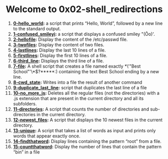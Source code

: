 # Welcome to 0x02-shell_redirections #
1. **[0-hello_world](https://github.com/SamuelAmihere/alx-system_engineering-devops/blob/master/0x02-shell_redirections/0-hello_world):** a script that prints “Hello, World”, followed by a new line to the standard output.
2. **[1-confused_smileyi](https://github.com/SamuelAmihere/alx-system_engineering-devops/blob/master/0x02-shell_redirections/1-confused_smiley):** a script that displays a confused smiley "(Ôo)'.
3. **[2-hellofile](https://github.com/SamuelAmihere/alx-system_engineering-devops/blob/master/0x02-shell_redirections/2-hellofile):** Display the content of the /etc/passwd file.
4. **[3-twofiles](https://github.com/SamuelAmihere/alx-system_engineering-devops/blob/master/0x02-shell_redirections/3-twofiles):** Display the content of two files.
5. **[4-lastlines](https://github.com/SamuelAmihere/alx-system_engineering-devops/blob/master/0x02-shell_redirections/4-lastlines):** Display the last 10 lines of a file.
6. **[5-firstlines](https://github.com/SamuelAmihere/alx-system_engineering-devops/blob/master/0x02-shell_redirections/5-firstlines):** Display the first 10 lines of a file.
7. **[6-third_line](https://github.com/SamuelAmihere/alx-system_engineering-devops/blob/master/0x02-shell_redirections/6-third_line):** Displays the third line of a file.
8. **[7-file](https://github.com/SamuelAmihere/alx-system_engineering-devops/blob/master/0x02-shell_redirections/7-file):** A shell script that creates a file named exactly \*\\'"Best School"\'\\*$\?\*\*\*\*\*:) containing the text Best School ending by a new line.
9. **[8-cwd_state](https://github.com/SamuelAmihere/alx-system_engineering-devops/blob/master/0x02-shell_redirections/8-cwd_state):** Writes into a file the result of another command 
10. **[9-duplicate_last_line](https://github.com/SamuelAmihere/alx-system_engineering-devops/blob/master/0x02-shell_redirections/9-duplicate_last_line):** script that duplicates the last line of a file
11. **[10-no_more_js](https://github.com/SamuelAmihere/alx-system_engineering-devops/blob/master/0x02-shell_redirections/10-no_more_js):** Deletes all the regular files (not the directories) with a .js extension that are present in the current directory and all its subfolders.
12. **[11-directories](https://github.com/SamuelAmihere/alx-system_engineering-devops/blob/master/0x02-shell_redirections/11-directories):** A script that counts the number of directories and sub-directories in the current directory.
13. **[12-newest_files](https://github.com/SamuelAmihere/alx-system_engineering-devops/blob/master/0x02-shell_redirections/12-newest_files):** A script that displays the 10 newest files in the current directory.
14. **[13-unique](https://github.com/SamuelAmihere/alx-system_engineering-devops/blob/master/0x02-shell_redirections/13-unique):** A script that takes a list of words as input and prints only words that appear exactly once.
15. **[14-findthatword](https://github.com/SamuelAmihere/alx-system_engineering-devops/blob/master/0x02-shell_redirections/14-findthatword):** Display lines containing the pattern “root” from a file.
16. **[15-countthatword](https://github.com/SamuelAmihere/alx-system_engineering-devops/blob/master/0x02-shell_redirections/15-countthatword):** Display the number of lines that contain the pattern “bin” in a file
